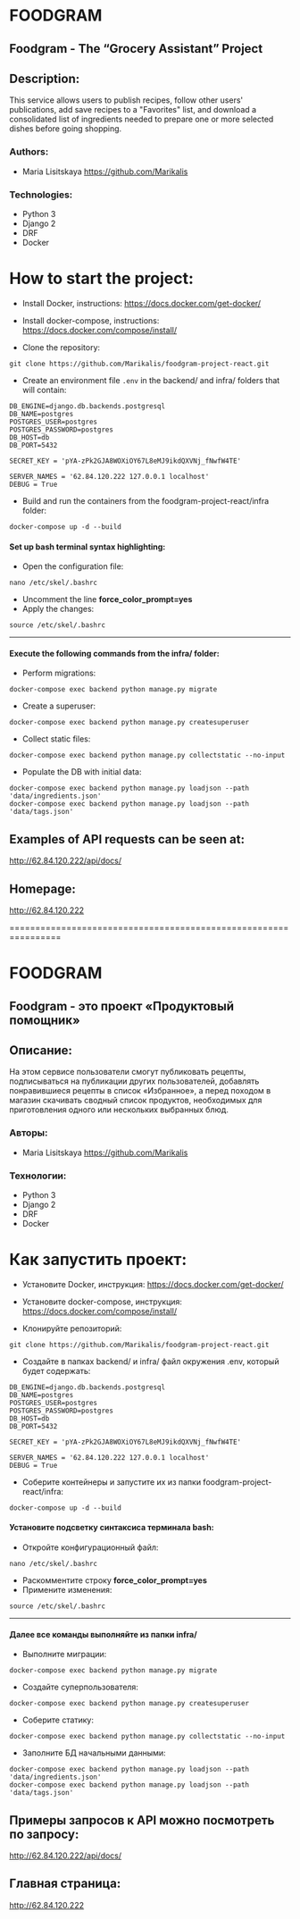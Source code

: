 # FOODGRAM
## Foodgram - The “Grocery Assistant” Project
## Description:
This service allows users to publish recipes, follow other users' publications, add save recipes to a "Favorites" list, and download a consolidated list of ingredients needed to prepare one or more selected dishes before going shopping.
### Authors:
- Maria Lisitskaya https://github.com/Marikalis
### Technologies:
- Python 3
- Django 2
- DRF
- Docker

# How to start the project:
- Install Docker, instructions:
https://docs.docker.com/get-docker/

- Install docker-compose, instructions:
https://docs.docker.com/compose/install/

- Clone the repository:
```
git clone https://github.com/Marikalis/foodgram-project-react.git
```

- Create an environment file `.env` in the backend/ and infra/ folders that will contain:
```
DB_ENGINE=django.db.backends.postgresql
DB_NAME=postgres
POSTGRES_USER=postgres
POSTGRES_PASSWORD=postgres
DB_HOST=db
DB_PORT=5432

SECRET_KEY = 'pYA-zPk2GJA8WOXiOY67L8eMJ9ikdQXVNj_fNwfW4TE'

SERVER_NAMES = '62.84.120.222 127.0.0.1 localhost'
DEBUG = True
```

- Build and run the containers from the foodgram-project-react/infra folder:
```
docker-compose up -d --build
```

#### Set up bash terminal syntax highlighting:
- Open the configuration file:
```
nano /etc/skel/.bashrc
```
- Uncomment the line __force_color_prompt=yes__
- Apply the changes:
```
source /etc/skel/.bashrc
```
-----------------------------------------------------

#### Execute the following commands from the infra/ folder:
- Perform migrations:
```
docker-compose exec backend python manage.py migrate
```

- Create a superuser:
```
docker-compose exec backend python manage.py createsuperuser
```

- Collect static files:
```
docker-compose exec backend python manage.py collectstatic --no-input
```

- Populate the DB with initial data:
```
docker-compose exec backend python manage.py loadjson --path 'data/ingredients.json'
docker-compose exec backend python manage.py loadjson --path 'data/tags.json'
```

## Examples of API requests can be seen at:
http://62.84.120.222/api/docs/

## Homepage:
http://62.84.120.222

================================================================

# FOODGRAM
## Foodgram - это проект «Продуктовый помощник»
## Описание:
На этом сервисе пользователи смогут публиковать рецепты, подписываться на публикации других пользователей, добавлять понравившиеся рецепты в список «Избранное», а перед походом в магазин скачивать сводный список продуктов, необходимых для приготовления одного или нескольких выбранных блюд.
### Авторы:
- Maria Lisitskaya https://github.com/Marikalis
### Технологии:
- Python 3
- Django 2
- DRF
- Docker

# Как запустить проект:
- Установите Docker, инструкция:
https://docs.docker.com/get-docker/

- Установите docker-compose, инструкция:
https://docs.docker.com/compose/install/

- Клонируйте репозиторий:
```
git clone https://github.com/Marikalis/foodgram-project-react.git
```

- Создайте в папках backend/ и infra/ файл окружения .env, который будет содержать:
```
DB_ENGINE=django.db.backends.postgresql
DB_NAME=postgres
POSTGRES_USER=postgres
POSTGRES_PASSWORD=postgres
DB_HOST=db
DB_PORT=5432

SECRET_KEY = 'pYA-zPk2GJA8WOXiOY67L8eMJ9ikdQXVNj_fNwfW4TE'

SERVER_NAMES = '62.84.120.222 127.0.0.1 localhost'
DEBUG = True
```

- Соберите контейнеры и запустите их из папки foodgram-project-react/infra:
```
docker-compose up -d --build
```

#### Установите подсветку синтаксиса терминала bash:
- Откройте конфигурационный файл:
```
nano /etc/skel/.bashrc
```
- Раскомментите строку __force_color_prompt=yes__
- Примените изменения:
```
source /etc/skel/.bashrc
```
-----------------------------------------------------

#### Далее все команды выполняйте из папки infra/
- Выполните миграции:
```
docker-compose exec backend python manage.py migrate
```

- Создайте суперпользователя:
```
docker-compose exec backend python manage.py createsuperuser
```

- Соберите статику:
```
docker-compose exec backend python manage.py collectstatic --no-input
```

- Заполните БД начальными данными:
```
docker-compose exec backend python manage.py loadjson --path 'data/ingredients.json'
docker-compose exec backend python manage.py loadjson --path 'data/tags.json'
```

## Примеры запросов к API можно посмотреть по запросу:
http://62.84.120.222/api/docs/

## Главная страница:
http://62.84.120.222
